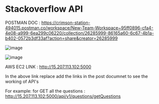 # Stackoverflow API
POSTMAN DOC : https://crimson-station-494015.postman.co/workspace/New-Team-Workspace~95ff0896-cfa4-4e08-a999-6ea299c06220/collection/26285999-86165a60-6c67-4b1a-b402-0572b3df33af?action=share&creator=26285999


![image](https://github.com/Gaurav098766/demo100/assets/97042529/b561e063-dd5a-4166-8e17-2d7dca087efe)


![image](https://github.com/Gaurav098766/demo100/assets/97042529/d9af05d0-2fe8-4f7c-b721-df1e08e9faf5)


AWS EC2 LINK : http://15.207.113.102:5000

In the above link replace add the links in the post documnet to see the working of API's

For example: for GET all the questions : http://15.207.113.102:5000/api/v1/questions/getQuestions
